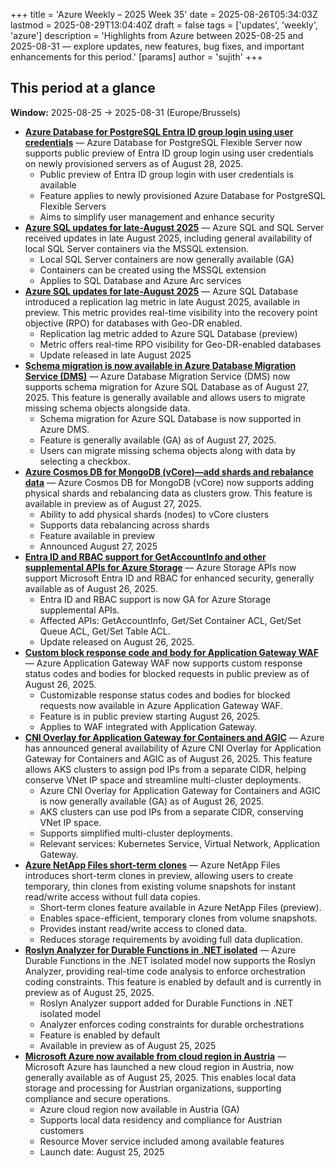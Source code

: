 +++
title = 'Azure Weekly – 2025 Week 35'
date = 2025-08-26T05:34:03Z
lastmod = 2025-08-29T13:04:40Z
draft = false
tags = ['updates', 'weekly', 'azure']
description = 'Highlights from Azure between 2025-08-25 and 2025-08-31 — explore updates, new features, bug fixes, and important enhancements for this period.'
[params]
    author = 'sujith'
+++
## This period at a glance

**Window:** 2025-08-25 → 2025-08-31 (Europe/Brussels)

- **[Azure Database for PostgreSQL Entra ID group login using user credentials](https://azure.microsoft.com/updates?id=500790)** — Azure Database for PostgreSQL Flexible Server now supports public preview of Entra ID group login using user credentials on newly provisioned servers as of August 28, 2025.
  - Public preview of Entra ID group login with user credentials is available
  - Feature applies to newly provisioned Azure Database for PostgreSQL Flexible Servers
  - Aims to simplify user management and enhance security
- **[Azure SQL updates for late-August 2025](https://azure.microsoft.com/updates?id=500785)** — Azure SQL and SQL Server received updates in late August 2025, including general availability of local SQL Server containers via the MSSQL extension.
  - Local SQL Server containers are now generally available (GA)
  - Containers can be created using the MSSQL extension
  - Applies to SQL Database and Azure Arc services
- **[Azure SQL updates for late-August 2025](https://azure.microsoft.com/updates?id=500780)** — Azure SQL Database introduced a replication lag metric in late August 2025, available in preview. This metric provides real-time visibility into the recovery point objective (RPO) for databases with Geo-DR enabled.
  - Replication lag metric added to Azure SQL Database (preview)
  - Metric offers real-time RPO visibility for Geo-DR-enabled databases
  - Update released in late August 2025
- **[Schema migration is now available in Azure Database Migration Service (DMS)](https://azure.microsoft.com/updates?id=500770)** — Azure Database Migration Service (DMS) now supports schema migration for Azure SQL Database as of August 27, 2025. This feature is generally available and allows users to migrate missing schema objects alongside data.
  - Schema migration for Azure SQL Database is now supported in Azure DMS.
  - Feature is generally available (GA) as of August 27, 2025.
  - Users can migrate missing schema objects along with data by selecting a checkbox.
- **[Azure Cosmos DB for MongoDB (vCore)—add shards and rebalance data](https://azure.microsoft.com/updates?id=500755)** — Azure Cosmos DB for MongoDB (vCore) now supports adding physical shards and rebalancing data as clusters grow. This feature is available in preview as of August 27, 2025.
  - Ability to add physical shards (nodes) to vCore clusters
  - Supports data rebalancing across shards
  - Feature available in preview
  - Announced August 27, 2025
- **[Entra ID and RBAC support for GetAccountInfo and other supplemental APIs for Azure Storage](https://azure.microsoft.com/updates?id=496287)** — Azure Storage APIs now support Microsoft Entra ID and RBAC for enhanced security, generally available as of August 26, 2025.
  - Entra ID and RBAC support is now GA for Azure Storage supplemental APIs.
  - Affected APIs: GetAccountInfo, Get/Set Container ACL, Get/Set Queue ACL, Get/Set Table ACL.
  - Update released on August 26, 2025.
- **[Custom block response code and body for Application Gateway WAF](https://azure.microsoft.com/updates?id=501323)** — Azure Application Gateway WAF now supports custom response status codes and bodies for blocked requests in public preview as of August 26, 2025.
  - Customizable response status codes and bodies for blocked requests now available in Azure Application Gateway WAF.
  - Feature is in public preview starting August 26, 2025.
  - Applies to WAF integrated with Application Gateway.
- **[CNI Overlay for Application Gateway for Containers and AGIC](https://azure.microsoft.com/updates?id=500991)** — Azure has announced general availability of Azure CNI Overlay for Application Gateway for Containers and AGIC as of August 26, 2025. This feature allows AKS clusters to assign pod IPs from a separate CIDR, helping conserve VNet IP space and streamline multi-cluster deployments.
  - Azure CNI Overlay for Application Gateway for Containers and AGIC is now generally available (GA) as of August 26, 2025.
  - AKS clusters can use pod IPs from a separate CIDR, conserving VNet IP space.
  - Supports simplified multi-cluster deployments.
  - Relevant services: Kubernetes Service, Virtual Network, Application Gateway.
- **[Azure NetApp Files short-term clones](https://azure.microsoft.com/updates?id=500914)** — Azure NetApp Files introduces short-term clones in preview, allowing users to create temporary, thin clones from existing volume snapshots for instant read/write access without full data copies.
  - Short-term clones feature available in Azure NetApp Files (preview).
  - Enables space-efficient, temporary clones from volume snapshots.
  - Provides instant read/write access to cloned data.
  - Reduces storage requirements by avoiding full data duplication.
- **[Roslyn Analyzer for Durable Functions in .NET isolated](https://azure.microsoft.com/updates?id=500473)** — Azure Durable Functions in the .NET isolated model now supports the Roslyn Analyzer, providing real-time code analysis to enforce orchestration coding constraints. This feature is enabled by default and is currently in preview as of August 25, 2025.
  - Roslyn Analyzer support added for Durable Functions in .NET isolated model
  - Analyzer enforces coding constraints for durable orchestrations
  - Feature is enabled by default
  - Available in preview as of August 25, 2025
- **[Microsoft Azure now available from cloud region in Austria](https://azure.microsoft.com/updates?id=500650)** — Microsoft Azure has launched a new cloud region in Austria, now generally available as of August 25, 2025. This enables local data storage and processing for Austrian organizations, supporting compliance and secure operations.
  - Azure cloud region now available in Austria (GA)
  - Supports local data residency and compliance for Austrian customers
  - Resource Mover service included among available features
  - Launch date: August 25, 2025

